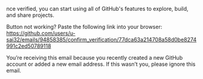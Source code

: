 nce verified, you can start using all of GitHub's features to explore, build, and share projects.

Button not working? Paste the following link into your browser: https://github.com/users/u-sai32/emails/94858385/confirm_verification/77dca63a214708a58d0be8274991c2ed50789118

You’re receiving this email because you recently created a new GitHub account or added a new email address. If this wasn’t you, please ignore this email.
